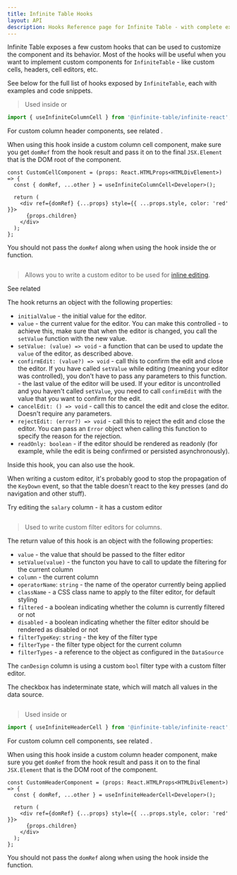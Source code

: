 ```yaml
---
title: Infinite Table Hooks
layout: API
description: Hooks Reference page for Infinite Table - with complete examples
---
```


Infinite Table exposes a few custom hooks that can be used to customize the component and its behavior. Most of the hooks will be useful when you want to implement custom components for `InfiniteTable` - like custom cells, headers, cell editors, etc.

See below for the full list of hooks exposed by `InfiniteTable`, each with examples and code snippets.

<PropTable>

<Prop name="useInfiniteColumnCell" >

> Used inside <PropLink name="columns.render" /> or <PropLink name="column.components.ColumnCell" />

```ts
import { useInfiniteColumnCell } from '@infinite-table/infinite-react';
```

For custom column header components, see related <HookLink name="useInfiniteHeaderCell" />.

When using this hook inside a <PropLink name="columns.components.ColumnCell" code={false}>custom column cell component</PropLink>, make sure you get `domRef` from the hook result and pass it on to the final `JSX.Element` that is the DOM root of the component.

```tsx
const CustomCellComponent = (props: React.HTMLProps<HTMLDivElement>) => {
  const { domRef, ...other } = useInfiniteColumnCell<Developer>();

  return (
    <div ref={domRef} {...props} style={{ ...props.style, color: 'red' }}>
      {props.children}
    </div>
  );
};
```

You should not pass the `domRef` along when using the hook inside the
<PropLink name="columns.render" /> or <PropLink name="columns.renderValue" /> function.

<Sandpack title="Column with render & useInfiniteColumnCell">

```tsx file="$DOCS/reference/column-render-hooks-example.page.tsx"

```

</Sandpack>

</Prop>

<Prop name="useInfiniteColumnEditor" >

> Allows you to write a custom editor to be used for [inline editing](/docs/learn/editing/inline-editing).

See related <PropLink name="columns.components.Editor" />

The hook returns an object with the following properties:

 * `initialValue` - the initial value for the editor.
 * `value` - the current value for the editor. You can make this controlled - to achieve this, make sure that when the editor is changed, you call the `setValue` function with the new value.
 * `setValue: (value) => void` - a function that can be used to update the `value` of the editor, as described above.
 * `confirmEdit: (value?) => void` - call this to confirm the edit and close the editor. If you have called `setValue` while editing (meaning your editor was controlled), you don't have to pass any parameters to this function. - the last value of the editor will be used. If your editor is uncontrolled and you haven't called `setValue`, you need to call `confirmEdit` with the value that you want to confirm for the edit.
 * `cancelEdit: () => void` - call this to cancel the edit and close the editor. Doesn't require any parameters.
 * `rejectEdit: (error?) => void` - call this to reject the edit and close the editor. You can pass an `Error` object when calling this function to specify the reason for the rejection.
 * `readOnly: boolean` - if the editor should be rendered as readonly (for example, while the edit is being confirmed or persisted asynchronously).

Inside this hook, you can also use the <HookLink name="useInfiniteColumnCell" /> hook.

<Note>

When writing a custom editor, it's probably good to stop the propagation of the `KeyDown` event, so that the table doesn't react to the key presses (and do navigation and other stuff).

</Note>


<Sandpack title="Column with custom editor">

<Description>

Try editing the `salary` column - it has a custom editor

</Description>

```tsx file="custom-editor-hooks-example.page.tsx"

```

</Sandpack>


</Prop>

<Prop name="useInfiniteColumnFilterEditor" type="() => ({ column, value, setValue, className, filtered,... })">

> Used to write custom filter editors for columns.

The return value of this hook is an object with the following properties:

 * `value` - the value that should be passed to the filter editor
 * `setValue(value)` - the functon you have to call to update the filtering for the current column
 * `column` - the current column
 * `operatorName`: `string` - the name of the operator currently being applied
 * `className` - a CSS class name to apply to the filter editor, for default styling
 * `filtered` - a boolean indicating whether the column is currently filtered or not
 * `disabled` - a boolean indicating whether the filter editor should be rendered as disabled or not
 * `filterTypeKey`: `string` - the key of the filter type
 * `filterType` - the filter type object for the current column
 * `filterTypes` - a reference to the <DPropLink name="filterTypes" /> object as configured in the `DataSource`



<Sandpack title="Demo of a custom filter editor">

<Description>

The `canDesign` column is using a custom `bool` filter type with a custom filter editor.

The checkbox has indeterminate state, which will match all values in the data source.

</Description>

```ts file="custom-filter-editor-hooks-example.page.tsx"
```

</Sandpack>

</Prop>

<Prop name="useInfiniteHeaderCell" >

> Used inside <PropLink name="columns.header" /> or <PropLink name="column.components.HeaderCell" />

```ts
import { useInfiniteHeaderCell } from '@infinite-table/infinite-react';
```

For custom column cell components, see related <HookLink name="useInfiniteColumnCell" />.

When using this hook inside a <PropLink name="columns.components.HeaderCell" code={false}>custom column header component</PropLink>, make sure you get `domRef` from the hook result and pass it on to the final `JSX.Element` that is the DOM root of the component.

```tsx
const CustomHeaderComponent = (props: React.HTMLProps<HTMLDivElement>) => {
  const { domRef, ...other } = useInfiniteHeaderCell<Developer>();

  return (
    <div ref={domRef} {...props} style={{ ...props.style, color: 'red' }}>
      {props.children}
    </div>
  );
};
```

You should not pass the `domRef` along when using the hook inside the
<PropLink name="columns.header" /> function.

<Sandpack title="Column with custom header & useInfiniteHeaderCell">

```tsx file="$DOCS/reference/column-header-hooks-example.page.tsx"

```

</Sandpack>

</Prop>

</PropTable>
